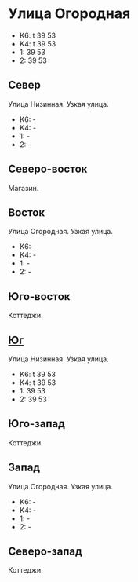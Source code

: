 # Улица Огородная

* K6:   t
        39  53
* K4:   t
        39  53
* 1:    39  53
* 2:    39  53

## Север

Улица Низинная.
Узкая улица.

* K6:   -
* K4:   -
* 1:    -
* 2:    -

## Северо-восток

Магазин.

## Восток

Улица Огородная.
Узкая улица.

* K6:   -
* K4:   -
* 1:    -
* 2:    -

## Юго-восток

Коттеджи.

## [Юг](./10370055.md)

Улица Низинная.
Узкая улица.

* K6:   t
        39  53
* K4:   t
        39  53
* 1:    39  53
* 2:    39  53

## Юго-запад

Коттеджи.

## Запад

Улица Огородная.
Узкая улица.

* K6:   -
* K4:   -
* 1:    -
* 2:    -

## Северо-запад

Коттеджи.
